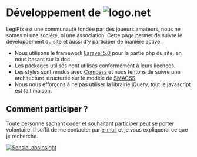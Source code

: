 # Développement de ![logo](http://www.legipix.net/img/logo/logo_bleu.png "LegiPix").net

LegiPix est une communauté fondée par des joueurs amateurs, nous ne somes ni une société, ni une association. Cette page permet de suivre le développement du site et aussi d'y participer de manière active.

- Nous utilisons le framework [Laravel 5.0](http://laravel.com/) pour la partie php du site, en nous basant sur la doc.
- Les packages utilisés nont utilisés conformément à leurs licences.
- Les styles sont rendus avec [Compass](http://compass-style.org/) et nous tentons de suivre une architecture structurée sur le modèle de [SMACSS](https://smacss.com/).
- Nous nous efforçons à ne pas utiliser la librairie jQuery, tout le javascript est fait maison.

## Comment participer ?

Toute personne sachant coder et souhaitant participer peut se porter volontaire. Il suffit de me contacter par [e-mail](mailto://albartros@legipix.net) et je vous expliquerai ce que je recherche.

[![SensioLabsInsight](https://insight.sensiolabs.com/projects/94f1c74f-4edb-4c30-8c55-cc31044ef1f8/big.png)](https://insight.sensiolabs.com/projects/94f1c74f-4edb-4c30-8c55-cc31044ef1f8)
